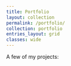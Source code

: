 ```yaml
---
title: Portfolio
layout: collection
permalink: /portfolio/
collection: portfolio
entries_layout: grid
classes: wide
---
```


A few of my projects:
